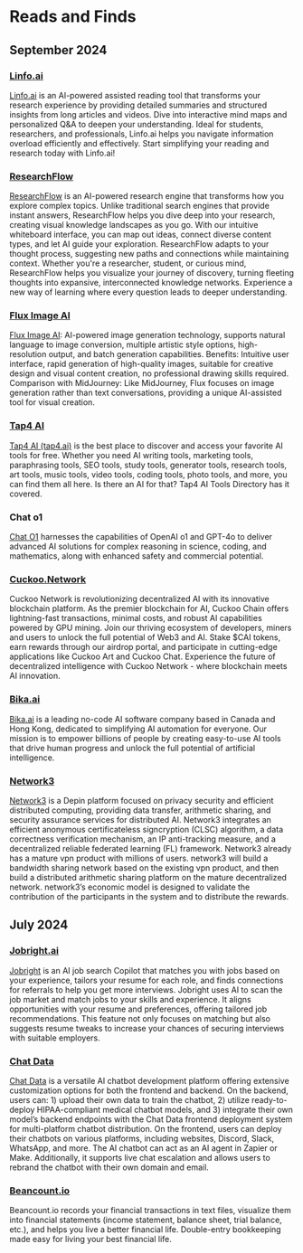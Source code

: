 # Reads and Finds

## September 2024

### [Linfo.ai](https://linfo.ai/)

[Linfo.ai](https://linfo.ai/) is an AI-powered assisted reading tool that transforms your research experience by providing detailed summaries and structured insights from long articles and videos. Dive into interactive mind maps and personalized Q&A to deepen your understanding. Ideal for students, researchers, and professionals, Linfo.ai helps you navigate information overload efficiently and effectively. Start simplifying your reading and research today with Linfo.ai!

### [ResearchFlow](https://rflow.ai/)

[ResearchFlow](https://rflow.ai/) is an AI-powered research engine that transforms how you explore complex topics. Unlike traditional search engines that provide instant answers, ResearchFlow helps you dive deep into your research, creating visual knowledge landscapes as you go. With our intuitive whiteboard interface, you can map out ideas, connect diverse content types, and let AI guide your exploration. ResearchFlow adapts to your thought process, suggesting new paths and connections while maintaining context. Whether you're a researcher, student, or curious mind, ResearchFlow helps you visualize your journey of discovery, turning fleeting thoughts into expansive, interconnected knowledge networks. Experience a new way of learning where every question leads to deeper understanding.

### [Flux Image AI](https://flux-ai.io/)

[Flux Image AI](https://flux-ai.io/): AI-powered image generation technology, supports natural language to image conversion, multiple artistic style options, high-resolution output, and batch generation capabilities.
Benefits: Intuitive user interface, rapid generation of high-quality images, suitable for creative design and visual content creation, no professional drawing skills required.
Comparison with MidJourney: Like MidJourney, Flux focuses on image generation rather than text conversations, providing a unique AI-assisted tool for visual creation.

### [Tap4 AI](https://tap4.ai/discover)

[Tap4 AI (tap4.ai)](https://tap4.ai/discover) is the best place to discover and access your favorite AI tools for free. Whether you need AI writing tools, marketing tools, paraphrasing tools, SEO tools, study tools, generator tools, research tools, art tools, music tools, video tools, coding tools, photo tools, and more, you can find them all here. Is there an AI for that? Tap4 AI Tools Directory has it covered.

### Chat o1

[Chat O1](https://chat4o.ai/) harnesses the capabilities of OpenAI o1 and GPT-4o to deliver advanced AI solutions for complex reasoning in science, coding, and mathematics, along with enhanced safety and commercial potential.

### [Cuckoo.Network](https://cuckoo.network)

Cuckoo Network is revolutionizing decentralized AI with its innovative blockchain platform. As the premier blockchain for AI, Cuckoo Chain offers lightning-fast transactions, minimal costs, and robust AI capabilities powered by GPU mining. Join our thriving ecosystem of developers, miners and users to unlock the full potential of Web3 and AI. Stake $CAI tokens, earn rewards through our airdrop portal, and participate in cutting-edge applications like Cuckoo Art and Cuckoo Chat. Experience the future of decentralized intelligence with Cuckoo Network - where blockchain meets AI innovation.

### [Bika.ai](https://bika.ai/)

[Bika.ai](https://bika.ai/) is a leading no-code AI software company based in Canada and Hong Kong, dedicated to simplifying AI automation for everyone. Our mission is to empower billions of people by creating easy-to-use AI tools that drive human progress and unlock the full potential of artificial intelligence.

### [Network3](https://network3.ai/)

[Network3](https://network3.ai/) is a Depin platform focused on privacy security and efficient distributed computing, providing data transfer, arithmetic sharing, and security assurance services for distributed AI. Network3 integrates an efficient anonymous certificateless signcryption (CLSC) algorithm, a data correctness verification mechanism, an IP anti-tracking measure, and a decentralized reliable federated learning (FL) framework. Network3 already has a mature vpn product with millions of users. network3 will build a bandwidth sharing network based on the existing vpn product, and then build a distributed arithmetic sharing platform on the mature decentralized network. network3’s economic model is designed to validate the contribution of the participants in the system and to distribute the rewards.

## July 2024

### [Jobright.ai](https://jobright.ai/)

[Jobright](https://jobright.ai/) is an AI job search Copilot that matches you with jobs based on your experience, tailors your resume for each role, and finds connections for referrals to help you get more interviews. Jobright uses AI to scan the job market and match jobs to your skills and experience. It aligns opportunities with your resume and preferences, offering tailored job recommendations. This feature not only focuses on matching but also suggests resume tweaks to increase your chances of securing interviews with suitable employers.

### [Chat Data](https://www.chat-data.com/)

[Chat Data](https://www.chat-data.com/) is a versatile AI chatbot development platform offering extensive customization options for both the frontend and backend. On the backend, users can: 1) upload their own data to train the chatbot, 2) utilize ready-to-deploy HIPAA-compliant medical chatbot models, and 3) integrate their own model’s backend endpoints with the Chat Data frontend deployment system for multi-platform chatbot distribution. On the frontend, users can deploy their chatbots on various platforms, including websites, Discord, Slack, WhatsApp, and more. The AI chatbot can act as an AI agent in Zapier or Make. Additionally, it supports live chat escalation and allows users to rebrand the chatbot with their own domain and email.

### [Beancount.io](https://beancount.io)

Beancount.io records your financial transactions in text files, visualize them into financial statements (income statement, balance sheet, trial balance, etc.), and helps you live a better financial life. Double-entry bookkeeping made easy for living your best financial life.

